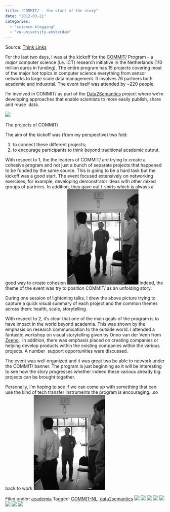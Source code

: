 ```yaml
---
title: "COMMIT/ – the start of the story"
date: "2012-03-21"
categories: 
  - "science-blogging"
  - "vu-university-amsterdam"
---
```


Source: [Think Links](http://thinklinks.wordpress.com/feed/)

For the last two days, I was at the kickoff for the [COMMIT/](http://commit-nl.nl/) Program – a _major_ computer science (i.e. ICT) research initiative in the Netherlands (110 million euros in funding). The entire program has 15 projects covering most of the major hot topics in computer science everything from sensor networks to large scale data management. It involves 76 partners both academic and industrial. The event itself was attended by ~220 people.

I’m involved in COMMIT/ as part of the [Data2Semantics](http://data2semantics.org/) project where we’re developing approaches that enable scientists to more easily publish, share and reuse  data.

[![](http://thinklinks.files.wordpress.com/2012/03/commit-project.jpg?w=500&h=375)](http://thinklinks.files.wordpress.com/2012/03/commit-project.jpg)

The projects of COMMIT/

The aim of the kickoff was (from my perspective) two fold:

1. to connect these different projects;
2. to encourage participants to think beyond traditional academic output.

With respect to 1, the the leaders of COMMIT/ are trying to create a cohesive program and not just a bunch of separate projects that happened to be funded by the same source. This is going to be a hard task but the kickoff was a good start. The event focused extensively on networking exercises, for example, developing demonstrator ideas with other mixed groups of partners. In addition, they gave out t-shirts which is always a good way to create cohesion ![:-)](images/icon_smile.gif) Indeed, the theme of the event was try to position COMMIT/ as an unfolding story.

During one session of lightening talks, I drew the above picture trying to capture a quick visual summary of each project and the common themes across them: health, scale, storytelling.

With respect to 2, it’s clear that one of the main goals of the program is to have impact in the world beyond academia. This was shown by the emphasis on research communication to the outside world. I attended a fantastic workshop on visual storytelling given by Onno van der Venn from [Zeeno](http://www.zeeno.nl/).  In addition, there was emphasis placed on creating companies or helping develop products within the existing companies within the various projects. A number  support opportunities were discussed.

The event was well organized and it was great two be able to network under the COMMIT/ banner. The program is just beginning so it will be interesting to see how the story progresses whether indeed these various already big projects can be brought together.

Personally, I’m hoping to see if we can come up with something that can use the kind of tech transfer instruments the program is encouraging…so back to work ![:-)](images/icon_smile.gif)

  
Filed under: [academia](http://thinklinks.wordpress.com/category/academia/) Tagged: [COMMIT-NL](http://thinklinks.wordpress.com/tag/commit-nl/), [data2semantics](http://thinklinks.wordpress.com/tag/data2semantics/) [![](http://feeds.wordpress.com/1.0/comments/thinklinks.wordpress.com/387/)](http://feeds.wordpress.com/1.0/gocomments/thinklinks.wordpress.com/387/) [![](http://feeds.wordpress.com/1.0/delicious/thinklinks.wordpress.com/387/)](http://feeds.wordpress.com/1.0/godelicious/thinklinks.wordpress.com/387/) [![](http://feeds.wordpress.com/1.0/facebook/thinklinks.wordpress.com/387/)](http://feeds.wordpress.com/1.0/gofacebook/thinklinks.wordpress.com/387/) [![](http://feeds.wordpress.com/1.0/twitter/thinklinks.wordpress.com/387/)](http://feeds.wordpress.com/1.0/gotwitter/thinklinks.wordpress.com/387/) [![](http://feeds.wordpress.com/1.0/stumble/thinklinks.wordpress.com/387/)](http://feeds.wordpress.com/1.0/gostumble/thinklinks.wordpress.com/387/) [![](http://feeds.wordpress.com/1.0/digg/thinklinks.wordpress.com/387/)](http://feeds.wordpress.com/1.0/godigg/thinklinks.wordpress.com/387/) [![](http://feeds.wordpress.com/1.0/reddit/thinklinks.wordpress.com/387/)](http://feeds.wordpress.com/1.0/goreddit/thinklinks.wordpress.com/387/) ![](http://stats.wordpress.com/b.gif?host=thinklinks.wordpress.com&blog=5274753&post=387&subd=thinklinks&ref=&feed=1)
